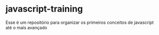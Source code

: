 # javascript-training

Esse é um repositório para organizar os primeiros conceitos de javascript até o mais avançado
